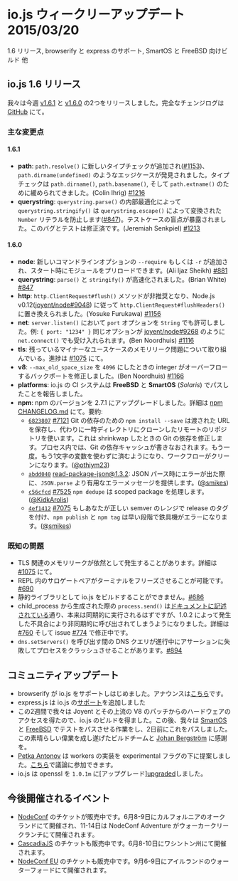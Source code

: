 # io.js ウィークリーアップデート 2015/03/20

1.6 リリース, browserify と express のサポート, SmartOS と FreeBSD 向けビルド 他

<!--
# io.js 1.6 release
This week we had a two io.js releases [v1.6.1](https://iojs.org/dist/v1.6.1/) and  [v1.6.0](https://iojs.org/dist/v1.6.0/), complete changelog can be found [on GitHub](https://github.com/iojs/io.js/blob/v1.x/CHANGELOG.md).
-->

## io.js 1.6 リリース

我々は今週 [v1.6.1](https://iojs.org/dist/v1.6.1/) と [v1.6.0](https://iojs.org/dist/v1.6.0/) の2つをリリースしました。完全なチェンジログは [GitHub](https://github.com/iojs/io.js/blob/v1.x/CHANGELOG.md) にて。

<!--
### Notable changes
-->

### 主な変更点

#### 1.6.1

<!--
* **path**: New type-checking on `path.resolve()` [#1153](https://github.com/iojs/io.js/pull/1153) uncovered some edge-cases being relied upon in the wild, most notably `path.dirname(undefined)`. Type-checking has been loosened for `path.dirname()`, `path.basename()`, and `path.extname()` (Colin Ihrig) [#1216](https://github.com/iojs/io.js/pull/1216).
* **querystring**: Internal optimizations in `querystring.parse()` and `querystring.stringify()` [#847](https://github.com/iojs/io.js/pull/847) prevented `Number` literals from being properly converted via `querystring.escape()` [#1208](https://github.com/iojs/io.js/issues/1208), exposing a blind-spot in the test suite. The bug and the tests have now been fixed (Jeremiah Senkpiel) [#1213](https://github.com/iojs/io.js/pull/1213).
-->

* **path**: `path.resolve()` に新しいタイプチェックが追加され([#1153](https://github.com/iojs/io.js/pull/1153))、`path.dirname(undefined)` のようなエッジケースが発見されました。タイプチェックは `path.dirname()`, `path.basename()`, そして `path.extname()` のために緩められてきました。(Colin Ihrig) [#1216](https://github.com/iojs/io.js/pull/1216)
* **querystring**: `querystring.parse()` の内部最適化によって `querystring.stringify()` は `querystring.escape()` によって変換された `Number` リテラルを防止します([#847](https://github.com/iojs/io.js/pull/847))。テストケースの盲点が暴露されました。このバグとテストは修正済です。(Jeremiah Senkpiel) [#1213](https://github.com/iojs/io.js/pull/1213)

#### 1.6.0

<!--
* **node**: a new `-r` or `--require` command-line option can be used to pre-load modules at start-up (Ali Ijaz Sheikh) [#881](https://github.com/iojs/io.js/pull/881).
* **querystring**: `parse()` and `stringify()` are now faster (Brian White) [#847](https://github.com/iojs/io.js/pull/847).
* **http**: the `http.ClientRequest#flush()` method has been deprecated and replaced with `http.ClientRequest#flushHeaders()` to match the same change now in Node.js v0.12 as per [joyent/node#9048](https://github.com/joyent/node/pull/9048) (Yosuke Furukawa) [#1156](https://github.com/iojs/io.js/pull/1156).
* **net**: allow `server.listen()` to accept a `String` option for `port`, e.g. `{ port: "1234" }`, to match the same option being accepted in `net.connect()` as of [joyent/node#9268](https://github.com/joyent/node/pull/9268) (Ben Noordhuis) [#1116](https://github.com/iojs/io.js/pull/1116).
* **tls**: further work on the reported memory leak although there appears to be a minor leak remaining for the use-case in question, track progress at [#1075](https://github.com/iojs/io.js/issues/1075).
* **v8**: backport a fix for an integer overflow when `--max_old_space_size` values above `4096` are used (Ben Noordhuis) [#1166](https://github.com/iojs/io.js/pull/1166).
* **platforms**: the io.js CI system now reports passes on **FreeBSD** and **SmartOS** (_Solaris_).
* **npm**: upgrade npm to 2.7.1. See [npm CHANGELOG.md](https://github.com/npm/npm/blob/master/CHANGELOG.md#v271-2015-03-05) for details. Summary:
  * [`6823807`](https://github.com/npm/npm/commit/6823807bba) [#7121](https://github.com/npm/npm/issues/7121) `npm install --save` for Git dependencies saves the URL passed in, instead of the temporary directory used to clone the remote repo. Fixes using Git dependencies when shrinkwwapping. In the process, rewrote the Git dependency caching code. Again. No more single-letter variable names, and a much clearer workflow. ([@othiym23](https://github.com/othiym23))
  * [`abdd040`](https://github.com/npm/npm/commit/abdd040da9) read-package-json@1.3.2: Provide more helpful error messages when JSON parse errors are encountered by using a more forgiving JSON parser than JSON.parse. ([@smikes](https://github.com/smikes))
  * [`c56cfcd`](https://github.com/npm/npm/commit/c56cfcd79c) [#7525](https://github.com/npm/npm/issues/7525) `npm dedupe` handles scoped packages. ([@KidkArolis](https://github.com/KidkArolis))
  * [`4ef1412`](https://github.com/npm/npm/commit/4ef1412d00) [#7075](https://github.com/npm/npm/issues/7075) If you try to tag a release as a valid semver range, `npm publish` and `npm tag` will error early instead of proceeding. ([@smikes](https://github.com/smikes))
-->

* **node**: 新しいコマンドラインオプションの `--require` もしくは `-r` が追加され、スタート時にモジュールをプリロードできます。(Ali Ijaz Sheikh) [#881](https://github.com/iojs/io.js/pull/881)
* **querystring**: `parse()` と `stringify()` が高速化されました。(Brian White) [#847](https://github.com/iojs/io.js/pull/847)
* **http**: `http.ClientRequest#flush()` メソッドが非推奨となり、Node.js v0.12([joyent/node#9048](https://github.com/joyent/node/pull/9048)) に従って `http.ClientRequest#flushHeaders()` に置き換えられました。(Yosuke Furukawa) [#1156](https://github.com/iojs/io.js/pull/1156)
* **net**: `server.listen()` において `port` オプションを `String` でも許可しました。例: `{ port: "1234" }` 同じオプションが [joyent/node#9268](https://github.com/joyent/node/pull/9268) のように `net.connect()` でも受け入れられます。(Ben Noordhuis) [#1116](https://github.com/iojs/io.js/pull/1116)
* **tls**: 残っているマイナーなユースケースのメモリリーク問題について取り組んでいる。進捗は [#1075](https://github.com/iojs/io.js/issues/1075) にて。
* **v8**: `--max_old_space_size` を `4096` にしたときの integer がオーバーフローするバックポートを修正しました。(Ben Noordhuis) [#1166](https://github.com/iojs/io.js/pull/1166)
* **platforms**: io.js の CI システムは **FreeBSD** と **SmartOS** (_Solaris_) でパスしたことを報告しました。
* **npm**: npm のバージョンを 2.7.1 にアップグレードしました。詳細は  [npm CHANGELOG.md](https://github.com/npm/npm/blob/master/CHANGELOG.md#v271-2015-03-05) にて。要約:
  * [`6823807`](https://github.com/npm/npm/commit/6823807bba) [#7121](https://github.com/npm/npm/issues/7121) Git の依存のための `npm install --save` は渡された URL を保存し、代わりに一時ディレクトリにクローンしたリモートのリポジトリを使います。これは shrinkwap したときの Git の依存を修正します。プロセス内では、Git の依存キャッシュが書きなおされます。もう一度。もう1文字の変数を使わずに済むようになり、ワークフローがクリーンになります。([@othiym23](https://github.com/othiym23))
  * [`abdd040`](https://github.com/npm/npm/commit/abdd040da9) read-package-json@1.3.2: JSON パース時にエラーが出た際に、`JSON.parse` より有用なエラーメッセージを提供します。([@smikes](https://github.com/smikes))
  * [`c56cfcd`](https://github.com/npm/npm/commit/c56cfcd79c) [#7525](https://github.com/npm/npm/issues/7525) `npm dedupe` は scoped package を処理します。([@KidkArolis](https://github.com/KidkArolis))
  * [`4ef1412`](https://github.com/npm/npm/commit/4ef1412d00) [#7075](https://github.com/npm/npm/issues/7075) もしあなたが正しい semver のレンジで release のタグを付け、`npm publish` と `npm tag` は早い段階で鉄具機がエラーになります。([@smikes](https://github.com/smikes))

<!--
### Known Issues
-->

### 既知の問題

<!--
* Possible remaining TLS-related memory leak(s), details at [#1075](https://github.com/iojs/io.js/issues/1075).
* Surrogate pair in REPL can freeze terminal [#690](https://github.com/iojs/io.js/issues/690)
* Not possible to build io.js as a static library [#686](https://github.com/iojs/io.js/issues/686)
* `process.send()` is not synchronous as the docs suggest, a regression introduced in 1.0.2, see [#760](https://github.com/iojs/io.js/issues/760) and fix in [#774](https://github.com/iojs/io.js/issues/774)
* Calling `dns.setServers()` while a DNS query is in progress can cause the process to crash on a failed assertion [#894](https://github.com/iojs/io.js/issues/894)
-->

* TLS 関連のメモリリークが依然として発生することがあります。詳細は [#1075](https://github.com/iojs/io.js/issues/1075) にて。
* REPL 内のサロゲートペアがターミナルをフリーズさせることが可能です。[#690](https://github.com/iojs/io.js/issues/690)
* 静的ライブラリとして io.js をビルドすることができません。[#686](https://github.com/iojs/io.js/issues/686)
* child_process から生成された際の `process.send()` は[ドキュメントに記述されている](https://iojs.org/api/child_process.html#child_process_child_send_message_sendhandle)通り、本来は同期的に実行されるはずですが、1.0.2 によって発生した不具合により非同期的に呼び出されてしまうようになりました。詳細は [#760](https://github.com/iojs/io.js/issues/760) そして issue [#774](https://github.com/iojs/io.js/issues/774) で修正中です。
* `dns.setServers()` を呼び出す間の DNS クエリが進行中にアサーションに失敗してプロセスをクラッシュさせることがあります。[#894](https://github.com/iojs/io.js/issues/894)

<!--
# Community Updates
-->

## コミュニティアップデート

<!--
* browserify supports io.js, you can check the announcement [here](https://twitter.com/yosuke_furukawa/status/577150547850969088)
* express.js added [support](https://github.com/strongloop/express/commit/165660811aa9ba5f3733a7b033894f3d9a9c5e60) to io.js
* Over the last two weeks we got access to hardware from Joyent and upstreamed a patch to V8 so we got io.js building. After that we worked on passing tests for both [SmartOS](https://github.com/iojs/build/pull/64) and [FreeBSD](https://github.com/iojs/io.js/pull/1167) which as of two days ago now pass, this was thanks to the amazing work of the build team and [Johan Bergström](https://github.com/jbergstroem)
* [Petka Antonov](https://github.com/petkaantonov) is proposing a workers implementation in io.js under an experimental flag, you can join the discussion [here](https://github.com/iojs/io.js/pull/1159)
* io.js [upgraded](https://github.com/iojs/io.js/pull/1206) openssl to `1.0.1m`
-->

* browserify が io.js をサポートしはじめました。アナウンスは[こちら](https://twitter.com/yosuke_furukawa/status/577150547850969088)です。
* express.js は io.js の[サポート](https://github.com/strongloop/express/commit/165660811aa9ba5f3733a7b033894f3d9a9c5e60)を追加しました
* この2週間で我々は Joyent とその上流の V8 のパッチからのハードウェアのアクセスを得たので、io.js のビルドを得ました。この後、我々は [SmartOS](https://github.com/iojs/build/pull/64) と [FreeBSD](https://github.com/iojs/io.js/pull/1167) でテストをパスさせる作業をし、2日前にこれをパスしました。この素晴らしい偉業を成し遂げたビルドチームと [Johan Bergström](https://github.com/jbergstroem) に感謝を。
* [Petka Antonov](https://github.com/petkaantonov) は workers の実装を experimental フラグの下に提案しました。[こちら](https://github.com/iojs/io.js/pull/1159)で議論に参加できます。
* io.js は openssl を `1.0.1m` に[アップグレード][upgraded](https://github.com/iojs/io.js/pull/1206)しました。

<!--
# Upcoming Events
-->

## 今後開催されるイベント

<!--
* [NodeConf](http://nodeconf.com/) tickets are on sale, June 8th and 9th at Oakland, CA and NodeConf Adventure for June 11th - 14th at Walker Creek Ranch, CA
* [CascadiaJS](http://2015.cascadiajs.com/) tickets are on sale, July 8th - 10th at Washington State
* [NodeConf EU](http://nodeconf.eu/) tickets are on sale, September 6th - 9th at Waterford, Ireland
-->

* [NodeConf](http://nodeconf.com/) のチケットが販売中です。6月8-9日にカルフォルニアのオークランドにて開催され、11-14日は NodeConf Adventure がウォーカークリークランチにて開催されます。
* [CascadiaJS](http://2015.cascadiajs.com/) のチケットも販売中です。6月8-10日にワシントン州にて開催されます。
* [NodeConf EU](http://nodeconf.eu/) のチケットも販売中です。9月6-9日にアイルランドのウォーターフォードにて開催されます。
